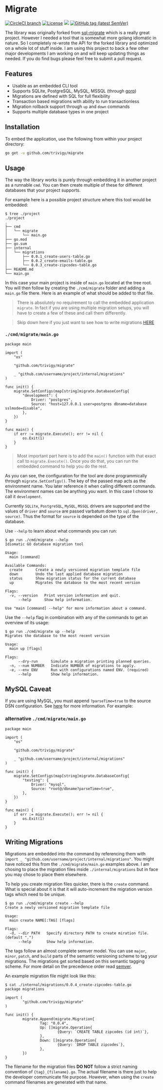 # Migrate

[![CircleCI branch](https://img.shields.io/circleci/project/github/trivigy/migrate/master.svg?label=master&logo=circleci)](https://circleci.com/gh/trivigy/workflows/migrate)
[![License](https://img.shields.io/badge/License-MIT-blue.svg)](LICENSE.md)
[![](https://godoc.org/github.com/trivigy/migrate?status.svg&style=flat)](http://godoc.org/github.com/trivigy/migrate)
[![GitHub tag (latest SemVer)](https://img.shields.io/github/tag/trivigy/migrate.svg?style=flat&color=e36397&label=release)](https://github.com/trivigy/migrate/releases/latest)

The library was originally forked from [sql-migrate](https://github.com/rubenv/sql-migrate) 
which is a really great project. However I needed a tool that is somewhat more 
golang idiomatic in nature. So I completely re-wrote the API for the forked 
library and optimized on a whole lot of stuff inside. I am using this project to 
back a few other major developments I am working on and will keep updating things 
as needed. If you do find bugs please feel free to submit a pull request.

## Features
* Usable as an embedded CLI tool
* Supports SQLite, PostgreSQL, MySQL, MSSQL (through [gorp](https://github.com/go-gorp/gorp))
* Migrations are defined with SQL for full flexibility
* Transaction based migrations with ability to run transactionless
* Migration rollback support through `up` and `down` commands
* Supports multiple database types in one project

## Installation
To embed the application, use the following from within your project directory:
```bash
go get -u github.com/trivigy/migrate
```

## Usage
The way the library works is purely through embedding it in another project as 
a runnable `cmd`. You can then create multiple of these for different databases 
that your project supports.

For example here is a possible project structure where this tool would be embedded:
```
$ tree ./project
./project
.
├── cmd
│   └── migrate
│       └── main.go
├── go.mod
├── go.sum
├── internal
│   └── migrations
│       ├── 0.0.1_create-users-table.go
│       ├── 0.0.2_create-emails-table.go
│       └── 0.0.3_create-zipcodes-table.go
├── README.md
└── main.go
```

In this case your main project is inside of `main.go` located at the tree root. 
You will then follow by creating the `./cmd/migrate` folder and adding a `main.go` 
file there. Here is an example of what should be added to that file.

> There is absolutely no requirement to call the embedded application `migrate`.
In fact if you are using multiple migration setups, you will have to create a 
few of these and call them differently.

> Skip down here if you just want to see how to write migrations [HERE]()

### `./cmd/migrate/main.go`
```
package main

import (
	"os"

	"github.com/trivigy/migrate"

	_ "github.com/username/project/internal/migrations"
)

func init() {
	migrate.SetConfigs(map[string]migrate.DatabaseConfig{
		"development": {
			Driver: "postgres",
			Source: "host=127.0.0.1 user=postgres dbname=database sslmode=disable",
		},
	})
}

func main() {
	if err := migrate.Execute(); err != nil {
		os.Exit(1)
	}
}

```

> Most important part here is to add the `main()` function with that exact call 
to `migrate.Execute()`. Once you do that, you can run the embedded command to 
help you do the rest.

As you can see, the configuration for the tool are done programmically through 
`migrate.SetConfigs()`. The key of the passed map acts as the environment name. 
You later reference it when calling different commands. The environment names 
can be anything you want. In this case I chose to call it `development`.

Currently `SQLite`, `PostgreSQL`, `MySQL`, `MSSQL` drivers are supported and the 
values of `driver` and `source` are passed varbatum down to `sql.Open(driver, source)`. 
Thus the format for `source` is depended on the type of the database.

Use `--help` to learn about what commands you can run:
```
$ go run ./cmd/migrate --help
Idiomatic GO database migration tool

Usage:
  main [command]

Available Commands:
  create      Create a newly versioned migration template file
  down        Undo the last applied database migration
  status      Show migration status for the current database
  up          Migrates the database to the most recent version

Flags:
  -v, --version   Print version information and quit.
      --help      Show help information.

Use "main [command] --help" for more information about a command.
```

Use the `--help` flag in combination with any of the commands to get an overview of its usage:
```
$ go run ./cmd/migrate up --help
Migrates the database to the most recent version

Usage:
  main up [flags]

Flags:
      --dry-run      Simulate a migration printing planned queries.
  -n, --num NUMBER   Indicate NUMBER of migrations to apply.
  -e, --env ENV      Run with configurations named ENV. (required)
      --help         Show help information.
```

## MySQL Caveat

If you are using MySQL, you must append `?parseTime=true` to the source DSN 
configuration. See [here](https://github.com/go-sql-driver/mysql#parsetime) for 
more information. For example:
### alternative `./cmd/migrate/main.go`
```
package main

import (
	"os"

	"github.com/trivigy/migrate"

	_ "github.com/username/project/internal/migrations"
)

func init() {
	migrate.SetConfigs(map[string]migrate.DatabaseConfig{
		"testing": {
			Driver: "mysql",
			Source: "root@/dbname?parseTime=true",
		},
	})
}

func main() {
	if err := migrate.Execute(); err != nil {
		os.Exit(1)
	}
}

```

## Writing Migrations
Migrations are embedded into the command by referencing them with 
`import _ "github.com/username/project/internal/migrations"`. You might have 
noticed this from the `./cmd/migrate/main.go` examples above. I am chosing to 
place the migration files inside `./internal/migrations` but in face you may 
chose to place them elsewhere.

To help you create migration files quicker, there is the `create` command. What 
is special about it is that it will auto-increment the migration version tags 
which need to be unique.
```
$ go run ./cmd/migrate create --help
Create a newly versioned migration template file

Usage:
  main create NAME[:TAG] [flags]

Flags:
  -d, --dir PATH   Specify directory PATH to create miration file. (default ".")
      --help       Show help information.
```

The tags follow an almost complete semver model. You can use `major`, `minor`, 
`patch`, and `build` parts of the semantic versioning scheme to tag your 
migrations. The migrations get sorted based on this semantic tagging scheme. For 
more detail on the precedence order read [semver](https://semver.org/).

An example migration file might look like this:
```
$ cat ./internal/migrations/0.0.4_create-zipcodes-table.go 
package migrations

import (
        "github.com/trivigy/migrate"
)

func init() {
        migrate.Append(migrate.Migration{
                Tag: "0.0.4",
                Up: []migrate.Operation{
                        {Query: `CREATE TABLE zipcodes (id int)`},
                },
                Down: []migrate.Operation{
                        {Query: `DROP TABLE zipcodes`},
                },
        })
}
```
The filename for the migration files **DO NOT** follow a strict naming convention 
of `{tag}_{filename}.go`. The actual filename is there just to help the developer 
communicate file purpose. However, when using the `create` command filenames are 
generated with that name.
